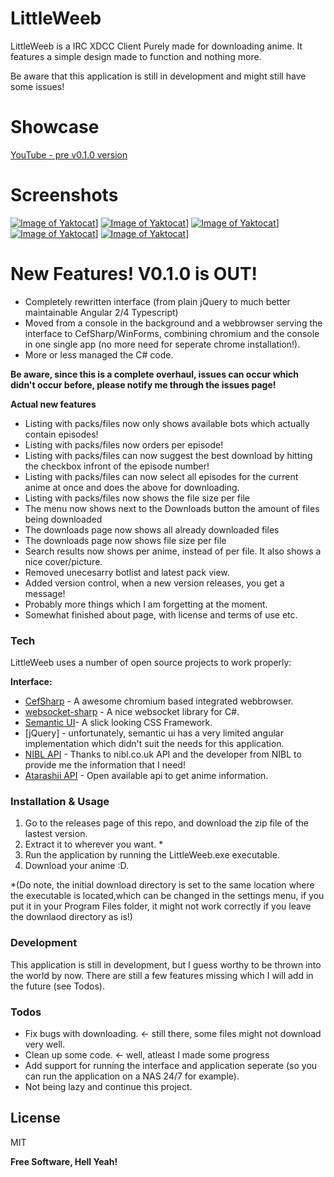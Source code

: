# LittleWeeb

LittleWeeb is a IRC XDCC Client Purely made for downloading anime. It features a simple design made to function and nothing more.

Be aware that this application is still in development and might still have some issues!

# Showcase
[YouTube - pre v0.1.0 version](https://www.youtube.com/watch?v=yJjL9wQEEEQ)

# Screenshots
[![Image of Yaktocat](https://i.imgur.com/2fAyiopl.png)](https://i.imgur.com/2fAyiop.png)]
[![Image of Yaktocat](https://i.imgur.com/PqwUK1hl.png)](https://i.imgur.com/PqwUK1h.png)]
[![Image of Yaktocat](https://i.imgur.com/Y8uJ3Ligl.png)](https://i.imgur.com/Y8uJ3Lig.png)]
[![Image of Yaktocat](https://i.imgur.com/t20A0J4l.png)](https://i.imgur.com/t20A0J4.png)]
[![Image of Yaktocat](https://i.imgur.com/zjX5Jlrl.png)](https://i.imgur.com/zjX5Jlr.png)]


# New Features! V0.1.0 is OUT!
- Completely rewritten interface (from plain jQuery to much better maintainable Angular 2/4  Typescript)
- Moved from a console in the background and a webbrowser serving the interface to CefSharp/WinForms, combining chromium and the console in one single app (no more need for seperate chrome installation!).
- More or less managed the C# code.

**Be aware, since this is a complete overhaul, issues can occur which didn't occur before, please notify me through the issues page!**

**Actual new features**
- Listing with packs/files now only shows available bots which actually contain episodes!
- Listing with packs/files now orders per episode!
- Listing with packs/files can now suggest the best download by hitting the checkbox infront of the episode number!
- Listing with packs/files can now select all episodes for the current anime at once and does the above for downloading.
- Listing with packs/files now shows the file size per file
- The menu now shows next to the Downloads button the amount of files being downloaded
- The downloads page now shows all already downloaded files
- The downloads page now shows file size per file
- Search results now shows per anime, instead of per file. It also shows a nice cover/picture.
- Removed unecesarry botlist and latest pack view.
- Added version control, when a new version releases, you get a message!
- Probably more things which I am forgetting at the moment.
- Somewhat finished about page, with license and terms of use etc.


### Tech

LittleWeeb uses a number of open source projects to work properly:

**Interface:**
* [CefSharp](https://cefsharp.github.io/) - A awesome chromium based integrated webbrowser.
* [websocket-sharp](http://sta.github.io/websocket-sharp/) - A nice websocket library for C#.
* [Semantic UI](https://semantic-ui.com/)- A slick looking CSS Framework.
* [jQuery] - unfortunately, semantic ui has a very limited angular implementation which didn't suit the needs for this application.
* [NIBL API](https://github.com/jenga201) - Thanks to nibl.co.uk API and the developer from NIBL to provide me the information that I need!
* [Atarashii API](https://atarashii.toshocat.com/docs/) - Open available api to get anime information.


### Installation & Usage

1. Go to the releases page of this repo, and download the zip file of the lastest version.
2. Extract it to wherever you want. * 
3. Run the application by running the LittleWeeb.exe executable.
4. Download your anime :D.

*(Do note, the initial download directory is set to the same location where the executable is located,which can be changed in the settings menu, if you put it in your Program Files folder, it might not work correctly if you leave the downlaod directory as is!)

### Development

This application is still in development, but I guess worthy to be thrown into the world by now. There are still a few features missing which I will add in the future (see Todos). 


### Todos

 - Fix bugs with downloading. <- still there, some files might not download very well.
 - Clean up some code. <- well, atleast I made some progress
 - Add support for running the interface and application seperate (so you can run the application on a NAS 24/7 for example).
 - Not being lazy and continue this project.

License
----

MIT

**Free Software, Hell Yeah!**
